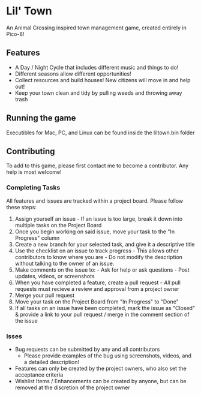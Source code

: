 # Lil' Town
An Animal Crossing inspired town management game, created entirely in Pico-8!

## Features
- A Day / Night Cycle that includes different music and things to do!
- Different seasons allow different opportunities!
- Collect resources and build houses! New citizens will move in and help out!
- Keep your town clean and tidy by pulling weeds and throwing away trash

## Running the game
Executibles for Mac, PC, and Linux can be found inside the liltown.bin folder

## Contributing

To add to this game, please first contact me to become a contributor. Any help is most welcome!

### Completing Tasks
All features and issues are tracked within a project board. Please follow these steps:
  1. Assign yourself an issue
    - If an issue is too large, break it down into multiple tasks on the Project Board
  2. Once you begin working on said issue, move your task to the "In Progress" column
  3. Create a new branch for your selected task, and give it a descriptive title
  4. Use the checklist on an issue to track progress
    - This allows other contributors to know where you are
    - Do not modify the description without talking to the owner of an issue.
  5. Make comments on the issue to:
    - Ask for help or ask questions
    - Post updates, videos, or screenshots
  6. When you have completed a feature, create a pull request
    - *All* pull requests must recieve a review and approval from a project owner
  7. Merge your pull request
  8. Move your task on the Project Board from "In Progress" to "Done"
  9. If all tasks on an issue have been completed, mark the issue as "Closed" & provide a link to your pull request / merge in the comment section of the issue
  
 ### Isses
 - Bug requests can be submitted by any and all contributors
   - Please provide examples of the bug using screenshots, videos, and a detailed description!
 - Features can only be created by the project owners, who also set the acceptance criteria
 - Wishlist Items / Enhancements can be created by anyone, but can be removed at the discretion of the project owner
 
